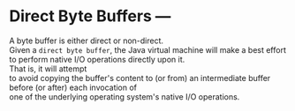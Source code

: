 # Direct Byte Buffers — 

A byte buffer is either direct or non-direct.  
Given a `direct byte buffer`, the Java virtual machine will make a best effort to perform native I/O operations directly upon it.  
That is, it will attempt  
to avoid copying the buffer's content to (or from) an intermediate buffer before (or after) each invocation of  
one of the underlying operating system's native I/O operations.  

